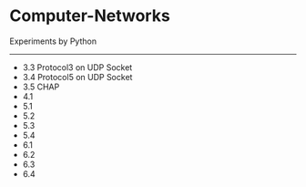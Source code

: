 # Computer-Networks
 Experiments by Python
***
- 3.3 Protocol3 on UDP Socket
- 3.4 Protocol5 on UDP Socket
- 3.5 CHAP
- 4.1
- 5.1
- 5.2
- 5.3
- 5.4
- 6.1
- 6.2
- 6.3
- 6.4
